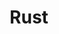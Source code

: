 ---
title: Rust
description: 'Rust 是由 Mozilla 主导开发的通用、编译型编程语言'
image: cover.jpeg

# Badge style
style:
    background: "#c97402"
    color: "#fff"
---